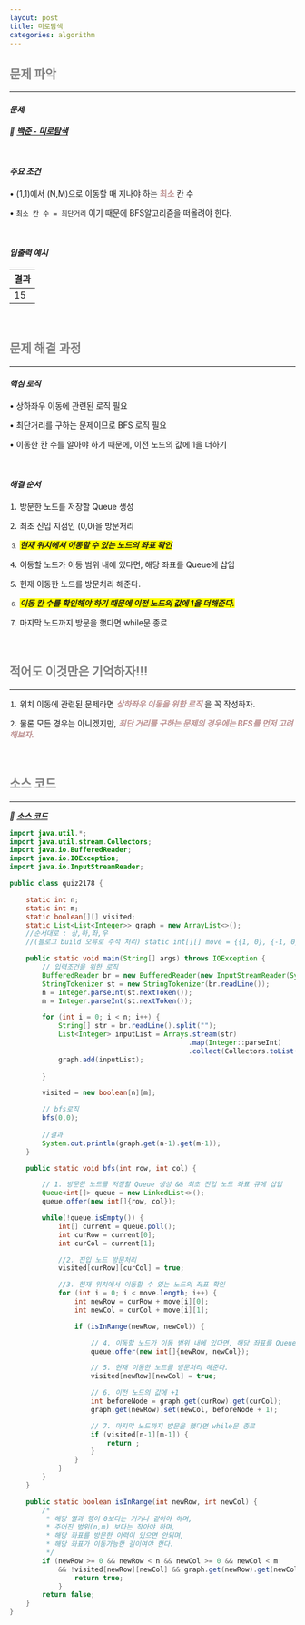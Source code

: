 ```yaml
---
layout: post
title: 미로탐색
categories: algorithm
---
```


## <span style="color:gray">문제 파악</span>

---

#### ***문제***

***🔖 [백준 - 미로탐색](https://www.acmicpc.net/problem/2178)***

<br>

#### ***주요 조건***

• (1,1)에서 (N,M)으로 이동할 때 지나야 하는 **<span style="color:#BC8F8F">최소</span>** 칸 수

• `최소 칸 수 = 최단거리` 이기 때문에 BFS알고리즘을 떠올려야 한다.

<br>

#### ***입출력 예시***

|결과|
|----|
|15|

<br>

## <span style="color:gray">문제 해결 과정</span>

---

#### ***핵심 로직***

• 상하좌우 이동에 관련된 로직 필요

• 최단거리를 구하는 문제이므로 BFS 로직 필요

• 이동한 칸 수를 알아야 하기 때문에, 이전 노드의 값에 1을 더하기

<br>

#### ***해결 순서***

⒈ 방문한 노드를 저장할 Queue 생성

⒉ 최초 진입 지점인 (0,0)을 방문처리

⒊ ***<span style="background-color:yellow">현재 위치에서 이동할 수 있는 노드의 좌표 확인</span>***

⒋ 이동할 노드가 이동 범위 내에 있다면, 해당 좌표를 Queue에 삽입

⒌ 현재 이동한 노드를 방문처리 해준다.

⒍ ***<span style="background-color:yellow">이동 칸 수를 확인해야 하기 때문에 이전 노드의 값에 1을 더해준다.</span>***

⒎ 마지막 노드까지 방문을 했다면 while문 종료

<br>

## <span style="color:gray">적어도 이것만은 기억하자!!!</span>

---

⒈ 위치 이동에 관련된 문제라면 ***<span style="color:#BC8F8F">상하좌우 이동을 위한 로직</span>*** 을 꼭 작성하자.

⒉ 물론 모든 경우는 아니겠지만, ***<span style="color:#BC8F8F">최단 거리를 구하는 문제의 경우에는 BFS를 먼저 고려해보자.</span>***

<br>

## <span style="color:gray">소스 코드</span>

---

***🔖 [소스 코드](https://github.com/Gilbert9172/coding-test/blob/main/backJoon/dfsbfs/quiz2178.java)***

```java
import java.util.*;
import java.util.stream.Collectors;
import java.io.BufferedReader;
import java.io.IOException;
import java.io.InputStreamReader;

public class quiz2178 {

    static int n;
    static int m;
    static boolean[][] visited;
    static List<List<Integer>> graph = new ArrayList<>();
    //순서대로 : 상,하,좌,우 
    //(블로그 build 오류로 주석 처리) static int[][] move = {{1, 0}, {-1, 0}, {0, 1}, {0, -1}}; 

    public static void main(String[] args) throws IOException {
        // 입력조건을 위한 로직
        BufferedReader br = new BufferedReader(new InputStreamReader(System.in));
        StringTokenizer st = new StringTokenizer(br.readLine());
        n = Integer.parseInt(st.nextToken());
        m = Integer.parseInt(st.nextToken());

        for (int i = 0; i < n; i++) {
            String[] str = br.readLine().split("");
            List<Integer> inputList = Arrays.stream(str)
                                            .map(Integer::parseInt)
                                            .collect(Collectors.toList());
            graph.add(inputList);
        
        }

        visited = new boolean[n][m];

        // bfs로직
        bfs(0,0);
        
        //결과
        System.out.println(graph.get(n-1).get(m-1));
    }

    public static void bfs(int row, int col) {

        // 1. 방문한 노드를 저장할 Queue 생성 && 최초 진입 노드 좌표 큐에 삽입
        Queue<int[]> queue = new LinkedList<>();
        queue.offer(new int[]{row, col});

        while(!queue.isEmpty()) {
            int[] current = queue.poll();
            int curRow = current[0];
            int curCol = current[1];

            //2. 진입 노드 방문처리
            visited[curRow][curCol] = true;

            //3. 현재 위치에서 이동할 수 있는 노드의 좌표 확인
            for (int i = 0; i < move.length; i++) {
                int newRow = curRow + move[i][0];
                int newCol = curCol + move[i][1];

                if (isInRange(newRow, newCol)) {

                    // 4. 이동할 노드가 이동 범위 내에 있다면, 해당 좌표를 Queue에 삽입
                    queue.offer(new int[]{newRow, newCol});

                    // 5. 현재 이동한 노드를 방문처리 해준다.
                    visited[newRow][newCol] = true;

                    // 6. 이전 노드의 값에 +1
                    int beforeNode = graph.get(curRow).get(curCol);
                    graph.get(newRow).set(newCol, beforeNode + 1);

                    // 7. 마지막 노드까지 방문을 했다면 while문 종료
                    if (visited[n-1][m-1]) {
                        return ;
                    }
                }
            }
        }
    }

    public static boolean isInRange(int newRow, int newCol) {
        /*
         * 해당 열과 행이 0보다는 커거나 같아야 하며,
         * 주어진 범위(n,m) 보다는 작아야 하며,
         * 해당 좌표를 방문한 이력이 있으면 안되며,
         * 해당 좌표가 이동가능한 길이여야 한다.
         */
        if (newRow >= 0 && newRow < n && newCol >= 0 && newCol < m
            && !visited[newRow][newCol] && graph.get(newRow).get(newCol) == 1) {
                return true;
            }
        return false;
    }
}
```